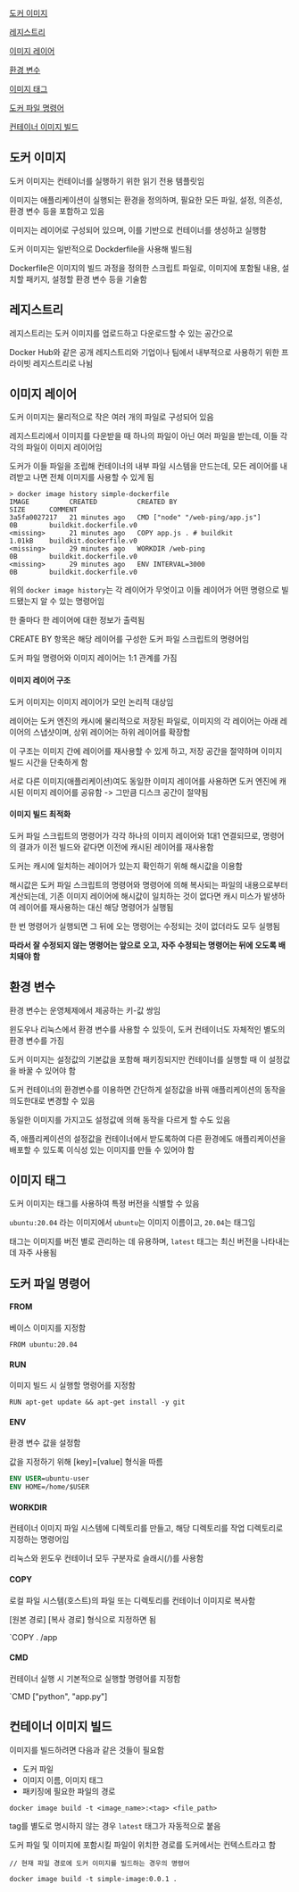 [도커 이미지](#도커-이미지)

[레지스트리](#레지스트리)

[이미지 레이어](#이미지-레이어)

[환경 변수](#환경-변수)

[이미지 태그](#이미지-태그)

[도커 파일 명령어](#도커-파일-명령어)

[컨테이너 이미지 빌드](#컨테이너-이미지-빌드)

## 도커 이미지

도커 이미지는 컨테이너를 실행하기 위한 읽기 전용 템플릿임

이미지는 애플리케이션이 실행되는 환경을 정의하며, 필요한 모든 파일, 설정, 의존성, 환경 변수 등을 포함하고 있음

이미지는 레이어로 구성되어 있으며, 이를 기반으로 컨테이너를 생성하고 실행함

도커 이미지는 일반적으로 Dockderfile을 사용해 빌드됨

Dockerfile은 이미지의 빌드 과정을 정의한 스크립트 파일로, 이미지에 포함될 내용, 설치할 패키지, 설정할 환경 변수 등을 기술함

## 레지스트리

레지스트리는 도커 이미지를 업로드하고 다운로드할 수 있는 공간으로

Docker Hub와 같은 공개 레지스트리와 기업이나 팀에서 내부적으로 사용하기 위한 프라이빗 레지스트리로 나뉨

## 이미지 레이어

도커 이미지는 물리적으로 작은 여러 개의 파일로 구성되어 있음

레지스트리에서 이미지를 다운받을 때 하나의 파일이 아닌 여러 파일을 받는데, 이들 각각의 파일이 이미지 레이어임

도커가 이들 파일을 조립해 컨테이너의 내부 파일 시스템을 만드는데, 모든 레이어를 내려받고 나면 전체 이미지를 사용할 수 있게 됨

```text
> docker image history simple-dockerfile
IMAGE          CREATED          CREATED BY                                       SIZE      COMMENT
3a5fa0027217   21 minutes ago   CMD ["node" "/web-ping/app.js"]                  0B        buildkit.dockerfile.v0
<missing>      21 minutes ago   COPY app.js . # buildkit                         1.01kB    buildkit.dockerfile.v0
<missing>      29 minutes ago   WORKDIR /web-ping                                0B        buildkit.dockerfile.v0
<missing>      29 minutes ago   ENV INTERVAL=3000                                0B        buildkit.dockerfile.v0
```

위의 `docker image history`는 각 레이어가 무엇이고 이들 레이어가 어떤 명령으로 빌드됐는지 알 수 있는 명령어임

한 줄마다 한 레이어에 대한 정보가 출력됨

CREATE BY 항목은 해당 레이어를 구성한 도커 파일 스크립트의 명령어임

도커 파일 명령어와 이미지 레이어는 1:1 관계를 가짐

#### 이미지 레이어 구조

도커 이미지는 이미지 레이어가 모인 논리적 대상임

레이어는 도커 엔진의 캐시에 물리적으로 저장된 파일로, 이미지의 각 레이어는 아래 레이어의 스냅샷이며, 상위 레이어는 하위 레이어를 확장함

이 구조는 이미지 간에 레이어를 재사용할 수 있게 하고, 저장 공간을 절약하며 이미지 빌드 시간을 단축하게 함

서로 다른 이미지(애플리케이션)여도 동일한 이미지 레이어를 사용하면 도커 엔진에 캐시된 이미지 레이어를 공유함 -> 그만큼 디스크 공간이 절약됨

#### 이미지 빌드 최적화

도커 파일 스크립트의 명령어가 각각 하나의 이미지 레이어와 1대1 연결되므로, 명령어의 결과가 이전 빌드와 같다면 이전에 캐시된 레이어를 재사용함

도커는 캐시에 일치하는 레이어가 있는지 확인하기 위해 해시값을 이용함 

해시값은 도커 파일 스크립트의 명령어와 명령어에 의해 복사되는 파일의 내용으로부터 계산되는데, 기존 이미지 레이어에 해시값이 일치하는 것이 없다면 캐시 미스가 발생하여 레이어를 재사용하는 대신 해당 명령어가 실행됨

한 번 명령어가 실행되면 그 뒤에 오는 명령어는 수정되는 것이 없더라도 모두 실행됨

**따라서 잘 수정되지 않는 명령어는 앞으로 오고, 자주 수정되는 명령어는 뒤에 오도록 배치돼야 함**

## 환경 변수

환경 변수는 운영체제에서 제공하는 키-값 쌍임

윈도우나 리눅스에서 환경 변수를 사용할 수 있듯이, 도커 컨테이너도 자체적인 별도의 환경 변수를 가짐

도커 이미지는 설정값의 기본값을 포함해 패키징되지만 컨테이너를 실행할 때 이 설정값을 바꿀 수 있어야 함

도커 컨테이너의 환경변수를 이용하면 간단하게 설정값을 바꿔 애플리케이션의 동작을 의도한대로 변경할 수 있음

동일한 이미지를 가지고도 설정값에 의해 동작을 다르게 할 수도 있음

즉, 애플리케이션의 설정값을 컨테이너에서 받도록하여 다른 환경에도 애플리케이션을 배포할 수 있도록 이식성 있는 이미지를 만들 수 있어야 함

## 이미지 태그

도커 이미지는 태그를 사용하여 특정 버전을 식별할 수 있음

`ubuntu:20.04` 라는 이미지에서 `ubuntu`는 이미지 이름이고, `20.04`는 태그임

태그는 이미지를 버전 별로 관리하는 데 유용하며, `latest` 태그는 최신 버전을 나타내는 데 자주 사용됨

## 도커 파일 명령어

#### FROM

베이스 이미지를 지정함

`FROM ubuntu:20.04`

#### RUN

이미지 빌드 시 실행할 명령어를 지정함

`RUN apt-get update && apt-get install -y git`

#### ENV

환경 변수 값을 설정함

값을 지정하기 위해 [key]=[value] 형식을 따름

```Dockerfile
ENV USER=ubuntu-user
ENV HOME=/home/$USER
```

#### WORKDIR

컨테이너 이미지 파일 시스템에 디렉토리를 만들고, 해당 디렉토리를 작업 디렉토리로 지정하는 명령어임

리눅스와 윈도우 컨테이너 모두 구분자로 슬래시(/)를 사용함

#### COPY

로컬 파일 시스템(호스트)의 파일 또는 디렉토리를 컨테이너 이미지로 복사함

[원본 경로] [복사 경로] 형식으로 지정하면 됨

`COPY . /app

#### CMD

컨테이너 실행 시 기본적으로 실행할 명령어를 지정함

`CMD ["python", "app.py"]

## 컨테이너 이미지 빌드

이미지를 빌드하려면 다음과 같은 것들이 필요함
- 도커 파일
- 이미지 이름, 이미지 태그
- 패키징에 필요한 파일의 경로

`docker image build -t <image_name>:<tag> <file_path>`

tag를 별도로 명시하지 않는 경우 `latest` 태그가 자동적으로 붙음

도커 파일 및 이미지에 포함시킬 파일이 위치한 경로를 도커에서는 컨텍스트라고 함

```
// 현재 파일 경로에 도커 이미지를 빌드하는 경우의 명령어

docker image build -t simple-image:0.0.1 .